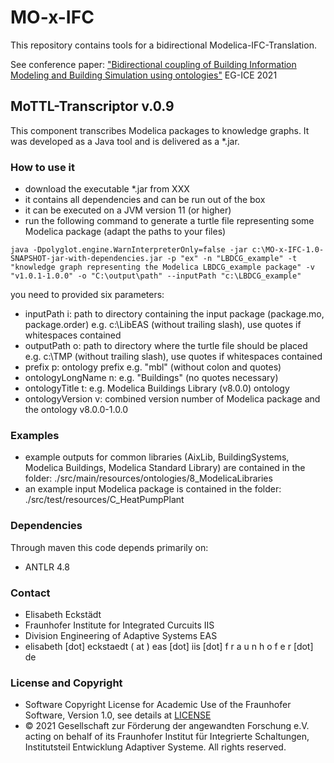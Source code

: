 # MO-x-IFC

This repository contains tools for a bidirectional Modelica-IFC-Translation.

See conference paper: ["Bidirectional coupling of Building Information Modeling and Building Simulation using ontologies"](https://publica.fraunhofer.de/handle/publica/412499) EG-ICE 2021 

## MoTTL-Transcriptor v.0.9

This component transcribes Modelica packages to knowledge graphs. It was developed as a Java tool and is delivered as a *.jar.

### How to use it
* download the executable *.jar from XXX
* it contains all dependencies and can be run out of the box
* it can be executed on a JVM version 11 (or higher)
* run the following command to generate a turtle file representing some Modelica package (adapt the paths to your files)
```
java -Dpolyglot.engine.WarnInterpreterOnly=false -jar c:\MO-x-IFC-1.0-SNAPSHOT-jar-with-dependencies.jar -p "ex" -n "LBDCG_example" -t "knowledge graph representing the Modelica LBDCG_example package" -v "v1.0.1-1.0.0" -o "C:\output\path" --inputPath "c:\LBDCG_example"
```
you need to provided six parameters:
* inputPath i: path to directory containing the input package (package.mo, package.order) e.g. c:\\LibEAS (without trailing slash), use quotes if whitespaces contained 
* outputPath o: path to directory where the turtle file should be placed e.g. c:\\TMP (without trailing slash), use quotes if whitespaces contained
* prefix p: ontology prefix e.g. \"mbl\" (without colon and quotes)
* ontologyLongName n: e.g. \"Buildings\" (no quotes necessary)
* ontologyTitle t: e.g. Modelica Buildings Library (v8.0.0) ontology
* ontologyVersion v: combined version number of Modelica package and the ontology v8.0.0-1.0.0

### Examples
* example outputs for common libraries (AixLib, BuildingSystems, Modelica Buildings, Modelica Standard Library) are contained in the folder: ./src/main/resources/ontologies/8_ModelicaLibraries
* an example input Modelica package is contained in the folder: ./src/test/resources/C_HeatPumpPlant

### Dependencies
Through maven this code depends primarily on:
* ANTLR 4.8

### Contact
* Elisabeth Eckstädt
* Fraunhofer Institute for Integrated Curcuits IIS
* Division Engineering of Adaptive Systems EAS
* elisabeth [dot] eckstaedt ( at ) eas [dot] iis [dot] f r a u n h o f e r [dot] de

### License and Copyright
* Software Copyright License for Academic Use of the Fraunhofer Software, Version 1.0, see details at [LICENSE](LICENSE)
* © 2021 Gesellschaft zur Förderung der angewandten Forschung e.V. acting on behalf of its Fraunhofer Institut für Integrierte Schaltungen, Institutsteil Entwicklung Adaptiver Systeme. All rights reserved.